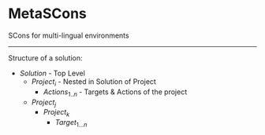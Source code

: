 # MetaSCons

SCons for multi-lingual environments

---

Structure of a solution:
* $Solution$ - Top Level
    * $Project_i$ - Nested in Solution of Project
      * $Actions_{1..n}$ - Targets & Actions of the project
    * $Project_j$
      * $Project_k$
        * $Target_{1...n}$